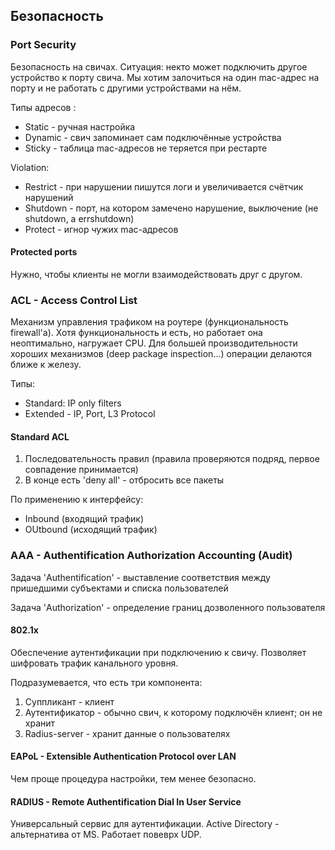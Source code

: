 ## Безопасность

### Port Security

Безопасность на свичах. Ситуация: некто может подключить другое устройство к порту свича. Мы хотим залочиться на один mac-адрес на порту и не работать с другими устройствами на нём.

Типы адресов :
- Static - ручная настройка
- Dynamic - свич запоминает сам подключённые устройства
- Sticky - таблица mac-адресов не теряется при рестарте

Violation:
- Restrict - при нарушении пишутся логи и увеличивается счётчик нарушений
- Shutdown - порт, на котором замечено нарушение, выключение (не shutdown, а errshutdown)
- Protect - игнор чужих mac-адресов

####  Protected ports

Нужно, чтобы клиенты не могли взаимодействовать друг с другом.

### ACL - Access Control List

Механизм управления трафиком на роутере (функциональность firewall'а). Хотя функциональность и есть, но работает она неоптимально, нагружает CPU. Для большей производительности хороших механизмов (deep package inspection...) операции делаются ближе к железу.

Типы:
- Standard: IP only filters
- Extended - IP, Port, L3 Protocol

#### Standard ACL

1. Последовательность правил (правила проверяются подряд, первое совпадение принимается)
2. В конце есть 'deny all' - отбросить все пакеты

По применению к интерфейсу:
- Inbound (входящий трафик)
- OUtbound (исходящий трафик)


### AAA - Authentification Authorization Accounting (Audit)

Задача 'Authentification' - выставление соответствия между пришедшими субъектами и списка пользователей

Задача 'Authorization' - определение границ дозволенного пользователя

#### 802.1x

Обеспечение аутентификации при подключению к свичу. Позволяет шифровать трафик канального уровня.

Подразумевается, что есть три компонента:
1. Суппликант - клиент
2. Аутентификатор - обычно свич, к которому подключён клиент; он не хранит 
3. Radius-server - хранит данные о пользователях

#### EAPoL - Extensible Authentication Protocol over LAN

Чем проще процедура настройки, тем менее безопасно.

#### RADIUS - Remote Authentification Dial In User Service

Универсальный сервис для аутентификации. Active Directory - альтернатива от MS.
Работает повеврх UDP.